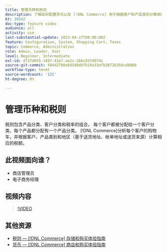 ```yaml
---
title: 管理币种和税则
description: 了解如何配置货币以及 [!DNL Commerce] 用于根据客户和产品类别计算相应税款的税则。
kt: 10542
doc-type: feature video
audience: all
activity: use
last-substantial-update: 2023-04-27T00:00:00Z
feature: Configuration, System, Shopping Cart, Taxes
topic: Commerce, Administration
role: Admin, Leader, User
level: Beginner, Intermediate
exl-id: d72fd055-1497-41e7-ae2c-2bbc837d974c
source-git-commit: 404d2708a6d540d6fb19a33afb20726356cd8000
workflow-type: tm+mt
source-wordcount: '121'
ht-degree: 0%

---
```


# 管理币种和税则

税则包含产品分类、客户分类和税率的组合。 每个客户都被分配给一个客户分类，每个产品都分配有一个产品分类。 [!DNL Commerce]分析每个客户的购物车，并根据客户、产品类别和地区（基于送货地址、帐单地址或送货来源）计算相应的税额。

## 此视频面向谁？

- 商店管理员
- 电子商务经理

## 视频内容

>[!VIDEO](https://video.tv.adobe.com/v/343657?quality=12&learn=on)

## 其他资源

- [税则 —  [!DNL Commerce] 存储和购买体验指南](https://experienceleague.adobe.com/docs/commerce-admin/stores-sales/site-store/taxes/tax-rules.html?lang=zh-Hans)
- [货币 —  [!DNL Commerce] 商店和购买体验指南](https://experienceleague.adobe.com/docs/commerce-admin/stores-sales/site-store/currency/currency.html?lang=zh-Hans)
